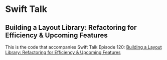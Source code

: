 # Swift Talk
## Building a Layout Library: Refactoring for Efficiency & Upcoming Features

This is the code that accompanies Swift Talk Episode 120: [Building a Layout Library: Refactoring for Efficiency & Upcoming Features](https://talk.objc.io/episodes/S01E120-refactoring-for-efficiency-upcoming-features)
